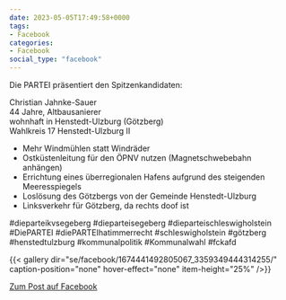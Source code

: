 ```yaml
---
date: 2023-05-05T17:49:58+0000
tags:
- Facebook
categories:
- Facebook
social_type: "facebook"
---
```


Die PARTEI präsentiert den Spitzenkandidaten:  
  
Christian Jahnke-Sauer  
44 Jahre, Altbausanierer  
wohnhaft in Henstedt-Ulzburg (Götzberg)  
Wahlkreis 17 Henstedt-Ulzburg II  
  
- Mehr Windmühlen statt Windräder  
- Ostküstenleitung für den ÖPNV nutzen (Magnetschwebebahn anhängen)  
- Errichtung eines überregionalen Hafens aufgrund des steigenden Meeresspiegels  
- Loslösung des Götzbergs von der Gemeinde Henstedt-Ulzburg  
- Linksverkehr für Götzberg, da rechts doof ist  
  
#dieparteikvsegeberg #dieparteisegeberg #dieparteischleswigholstein #DiePARTEI #diePARTEIhatimmerrecht #schleswigholstein #götzberg  #henstedtulzburg #kommunalpolitik #Kommunalwahl #fckafd


  
{{< gallery dir="se/facebook/1674441492805067_3359349444314255/" caption-position="none" hover-effect="none" item-height="25%" />}}
  


[Zum Post auf Facebook](https://www.facebook.com/1674441492805067/posts/3359349444314255/)
